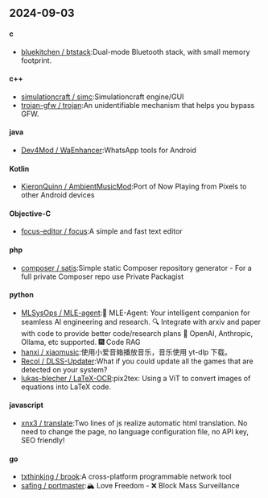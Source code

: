 ## 2024-09-03
#### c
* [bluekitchen / btstack](https://github.com/bluekitchen/btstack):Dual-mode Bluetooth stack, with small memory footprint.
#### c++
* [simulationcraft / simc](https://github.com/simulationcraft/simc):Simulationcraft engine/GUI
* [trojan-gfw / trojan](https://github.com/trojan-gfw/trojan):An unidentifiable mechanism that helps you bypass GFW.
#### java
* [Dev4Mod / WaEnhancer](https://github.com/Dev4Mod/WaEnhancer):WhatsApp tools for Android
#### Kotlin
* [KieronQuinn / AmbientMusicMod](https://github.com/KieronQuinn/AmbientMusicMod):Port of Now Playing from Pixels to other Android devices
#### Objective-C
* [focus-editor / focus](https://github.com/focus-editor/focus):A simple and fast text editor
#### php
* [composer / satis](https://github.com/composer/satis):Simple static Composer repository generator - For a full private Composer repo use Private Packagist
#### python
* [MLSysOps / MLE-agent](https://github.com/MLSysOps/MLE-agent):🤖 MLE-Agent: Your intelligent companion for seamless AI engineering and research. 🔍 Integrate with arxiv and paper with code to provide better code/research plans 🧰 OpenAI, Anthropic, Ollama, etc supported. 🎆 Code RAG
* [hanxi / xiaomusic](https://github.com/hanxi/xiaomusic):使用小爱音箱播放音乐，音乐使用 yt-dlp 下载。
* [Recol / DLSS-Updater](https://github.com/Recol/DLSS-Updater):What if you could update all the games that are detected on your system?
* [lukas-blecher / LaTeX-OCR](https://github.com/lukas-blecher/LaTeX-OCR):pix2tex: Using a ViT to convert images of equations into LaTeX code.
#### javascript
* [xnx3 / translate](https://github.com/xnx3/translate):Two lines of js realize automatic html translation. No need to change the page, no language configuration file, no API key, SEO friendly!
#### go
* [txthinking / brook](https://github.com/txthinking/brook):A cross-platform programmable network tool
* [safing / portmaster](https://github.com/safing/portmaster):🏔 Love Freedom - ❌ Block Mass Surveillance
